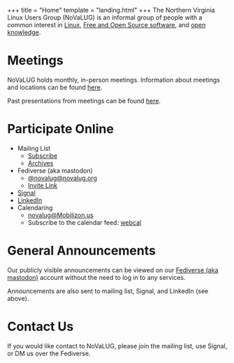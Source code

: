 +++
title = "Home"
template = "landing.html"
+++
The Northern Virginia Linux Users Group (NoVaLUG) is an informal group of people with a common 
interest in [Linux](https://www.linux.com/what-is-linux/), 
[Free and Open Source software](https://en.wikipedia.org/wiki/Free_and_open-source_software), and 
[open knowledge](https://en.wikipedia.org/wiki/Open_knowledge). 

# Meetings

NoVaLUG holds monthly, in-person meetings. Information about meetings and locations 
can be found [here](@/meetings/index.md).

Past presentations from meetings can be found [here](@/presentations/_index.md).

# Participate Online

* Mailing List
  * [Subscribe](https://lists.firemountain.net/mailman/listinfo/novalug)
  * [Archives](https://lists.firemountain.net/pipermail/novalug/)
* Fediverse (aka mastodon)
  * [@novalug@novalug.org](https://akk.novalug.org/novalug)
  * [Invite Link](https://akk.novalug.org/registration/TYQ191BZpP1-4YUlJpQfLRGorHYqpAkR9vJWePJ9h7g=)
* [Signal](https://signal.group/#CjQKIGYAYkoVLdiHZjUhpfxZBa5s-XIZ8AyrMWo-GQh9lVcJEhBXh7NEH3GOHPYNd2Xhmq8H)
* [LinkedIn](https://www.linkedin.com/groups/13065244/)
* Calendaring
  * [novalug@Mobilizon.us](https://mobilizon.us/@novalug)
  * Subscribe to the calendar feed: [webcal](webcal://mobilizon.us/@novalug/feed/ics)

# General Announcements

Our publicly visible announcements can be viewed on our
[Fediverse (aka mastodon)](https://akk.novalug.org/novalug) account without the need to log in to any services.

Announcements are also sent to mailing list, Signal, and LinkedIn (see above).

# Contact Us

If you would like contact to NoVaLUG, 
please join the mailing list, use Signal, or DM us over the Fediverse.



